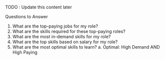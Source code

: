 TODO : Update this content later


Questions to Answer
1. What are the top-paying jobs for my role?
2. What are the skills required for these top-paying roles?
3. What are the most in-demand skills for my role?
4. What are the top skills based on salary for my role?
5. What are the most optimal skills to learn?
a. Optimal: High Demand AND High Paying


